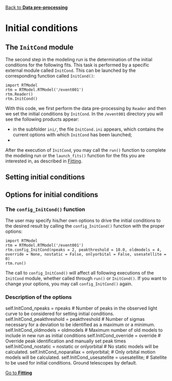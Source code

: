 [Back to **Data pre-processing**](DataPreprocessing.md)

# Initial conditions

## The `InitCond` module

The second step in the modeling run is the determination of the initial conditions for the following fits. This task is performed by a specific external module called `InitCond`. This can be launched by the corresponding function called `InitCond()`:

```
import RTModel
rtm = RTModel.RTModel('/event001')
rtm.Reader()
rtm.InitCond()
```

With this code, we first perform the data pre-processing by `Reader` and then we set the initial conditions by `InitCond`. In the `/event001` directory you will see the following products appear:
- in the subfolder `ini/`, the file `InitCond.ini` appears, which contains the current options with which `InitCond` has been launched;
- 

After the execution of `InitCond`, you may call the `run()` function to complete the modeling run or the `launch_fits()` function for the fits you are interested in, as described in [Fitting](Fitting.md).

## Setting initial conditions

## Options for initial conditions

### The `config_InitCond()` function

The user may specify his/her own options to drive the initial conditions to the desired result by calling the `config_InitCond()` function with the proper options:

```
import RTModel
rtm = RTModel.RTModel('/event001')
rtm.config_InitCond(npeaks = 2, peakthreshold = 10.0, oldmodels = 4, override = None, nostatic = False, onlyorbital = False, usesatellite = 0)
rtm.run()
```

The call to `config_InitCond()` will affect all following executions of the `InitCond` module, whether called through `run()` or `InitCond()`. If you want to change your options, you may call `config_InitCond()` again.

### Description of the options

self.InitCond_npeaks = npeaks # Number of peaks in the observed light curve to be considered for setting initial conditions.
self.InitCond_peakthreshold = peakthreshold # Number of sigmas necessary for a deviation to be identified as a maximum or a minimum.
self.InitCond_oldmodels = oldmodels # Maximum number of old models to include in new run as initial conditions
self.InitCond_override = override # Override peak identification and manually set peak times
self.InitCond_nostatic = nostatic or onlyorbital # No static models will be calculated.
self.InitCond_noparallax = onlyorbital; # Only orbital motion models will be calculated.
self.InitCond_usesatellite = usesatellite; # Satellite to be used for initial conditions. Ground telescopes by default.


[Go to **Fitting**](Fitting.md)
